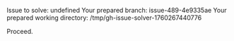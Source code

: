 Issue to solve: undefined
Your prepared branch: issue-489-4e9335ae
Your prepared working directory: /tmp/gh-issue-solver-1760267440776

Proceed.